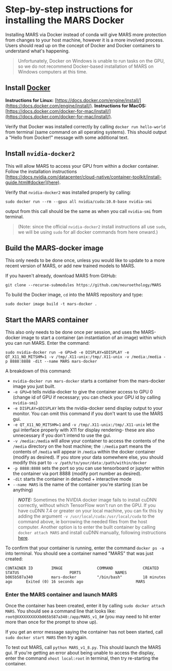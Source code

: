 # Step-by-step instructions for installing the MARS Docker
Installing MARS via Docker instead of conda will give MARS more protection from changes to your host machine, however it is a more involved process. Users should read up on the concept of Docker and Docker containers to understand what's happening.

>Unfortunately, Docker on Windows is unable to run tasks on the GPU, so we do not recommend Docker-based installation of MARS on Windows computers at this time.

## Install [Docker](https://www.docker.com/)

**Instructions for Linux:** [https://docs.docker.com/engine/install/](https://docs.docker.com/engine/install/).
**Instructions for MacOS:** [https://docs.docker.com/docker-for-mac/install/](https://docs.docker.com/docker-for-mac/install/).
<!---
**Instructions for Windows 10:** [https://docs.docker.com/docker-for-windows/install/](https://docs.docker.com/docker-for-windows/install/).
> Windows Security can sometimes prevent Docker from launching in Windows 10. If you have this issue, follow these steps:
>* Open "Window Security"
>* Open "App & Browser control"
>* Click "Exploit protection settings" at the bottom
>* Switch to "Program settings" tab
>* Select "Add program to customize" and navigate to `C:\WINDOWS\System32\vmcompute.exe`
>* Click "Edit"
>* Scroll down to "Code flow guard (CFG)" and uncheck "Override system settings"
>* Start vmcompute from Powershell with command `net start vmcompute`
-->

Verify that Docker was installed correctly by calling `docker run hello-world` from terminal (same command on all operating systems). This should output a "Hello from Docker!" message with some additional text.

## Install `nvidia-docker2`
This will allow MARS to access your GPU from within a docker container. Follow the installation instructions [https://docs.nvidia.com/datacenter/cloud-native/container-toolkit/install-guide.html#docker](here).

  Verify that `nvidia-docker2` was installed properly by calling:
  ```
  sudo docker run --rm --gpus all nvidia/cuda:10.0-base nvidia-smi
  ```
  output from this call should be the same as when you call `nvidia-smi` from terminal.
  >(Note: since the official `nvidia-docker2` install instructions all use `sudo`, we will be using `sudo` for all docker commands from here onward.)

## Build the MARS-docker image
This only needs to be done once, unless you would like to update to a more recent version of MARS, or add new trained models to MARS.

If you haven't already, download MARS from GitHub:
```
git clone --recurse-submodules https://github.com/neuroethology/MARS
```
To build the Docker image, `cd` into the MARS repository and type:
```
sudo docker image build -t mars-docker .
```

## Start the MARS container
This also only needs to be done once per session, and uses the MARS-docker image to start a container (an instantiation of an image) within which you can run MARS. Enter the  command:
  ```
  sudo nvidia-docker run -e GPU=0 -e DISPLAY=$DISPLAY -e QT_X11_NO_MITSHM=1 -v /tmp/.X11-unix:/tmp/.X11-unix -v /media:/media -p 8888:8888 -dit --name MARS mars-docker
  ```
  A breakdown of this command:
  - `nvidia-docker run mars-docker` starts a container from the mars-docker image you just built.
  - `-e GPU=0` tells nvidia-docker to give the container access to GPU 0 (change id of GPU if necessary; you can check your GPU id by calling `nvidia-smi`)
  - `-e DISPLAY=$DISPLAY` lets the nvidia-docker send display output to your monitor. You can omit this command if you don't want to use the MARS gui.
  - `-e QT_X11_NO_MITSHM=1` and `-v /tmp/.X11-unix:/tmp/.X11-unix` let the gui interface properly with X11 for display rendering- these are also unnecessary if you don't intend to use the gui.
  - `-v /media:/media` will allow your container to access the contents of the `/media` directory on the host machine; the `:/media` part means the contents of `/media` will appear in `/media` within the docker container (modify as desired). If you store your data somewhere else, you should modify this part to `-v /path/to/your/data:/path/within/docker`
  - `-p 8888:8888` sets the port so you can use tensorboard or jupyter within the container via port 8888 (modify port number as desired).
  - `-dit` starts the container in detached + interactive mode
  - `--name MARS` is the name of the container you're starting (can be anything)

  > **_NOTE:_** Sometimes the NVIDIA docker image fails to install cuDNN correctly, without which TensorFlow won't run on the GPU. If you have cuDNN 7.4 or greater on your local machine, you can fix this by adding the argument `-v /usr/local/cuda:/usr/local/cuda` to the command above, ie borrowing the needed files from the host computer. Another option is to enter the built container by calling `docker attach MARS` and install cuDNN manually, following instructions [here](install_linux_nvidia.md).

  To confirm that your container is running, enter the command `docker ps -a` into terminal. You should see a container named "MARS" that was just created:
  ```
  CONTAINER ID        IMAGE               COMMAND             CREATED             STATUS                      PORTS               NAMES
  b065b587a340        mars-docker         "/bin/bash"         18 minutes ago      Exited (0) 16 seconds ago                       MARS
  ```

### Enter the MARS container and launch MARS
Once the container has been created, enter it by calling `sudo docker attach MARS`. You should see a command line that looks like: `root@XXXXXXXXXXb065b587a340:/app/MARS_v1_8#` (you may need to hit enter more than once for the prompt to show up).

If you get an error message saying the container has not been started, call `sudo docker start MARS` then try again.

To test out MARS, call `python MARS_v1_8.py`. This should launch the MARS gui. If you're getting an error about being unable to access the display, enter the command `xhost local:root` in terminal, then try re-starting the container.
